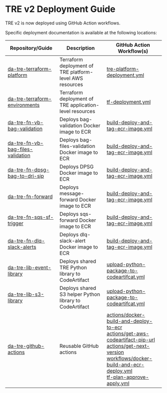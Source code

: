 # TRE v2 Deployment Guide

TRE v2 is now deployed using GitHub Action workflows.

Specific deployment documentation is available at the following locations:

| Repository/Guide                                                                                           | Description | GitHub Action Workflow(s)                                                                                                                                                                                                                                                                                                                                                                                                                                                                                                                                                                                                                                                                                                          |
|------------------------------------------------------------------------------------------------------------| ----------- |------------------------------------------------------------------------------------------------------------------------------------------------------------------------------------------------------------------------------------------------------------------------------------------------------------------------------------------------------------------------------------------------------------------------------------------------------------------------------------------------------------------------------------------------------------------------------------------------------------------------------------------------------------------------------------------------------------------------------------|
| [da-tre-terraform-platform](https://github.com/nationalarchives/da-tre-terraform-platform)                 | Terraform deployment of TRE platform-level AWS resources | [tre-platform-deployment.yml](https://github.com/nationalarchives/da-tre-terraform-platform/blob/main/.github/workflows/tre-platform-deployment.yml)                                                                                                                                                                                                                                                                                                                                                                                                                                                                                                                                                                               |
| [da-tre-terraform-environments](https://github.com/nationalarchives/da-tre-terraform-environments)         | Terraform deployment of TRE application-level resources | [tf-deployment.yml](https://github.com/nationalarchives/da-tre-terraform-environments/blob/main/.github/workflows/tf-deployment.yml)                                                                                                                                                                                                                                                                                                                                                                                                                                                                                                                                                                                               |
| [da-tre-fn-vb-bag-validation](https://github.com/nationalarchives/da-tre-fn-vb-bag-validation)             | Deploys bag-validation Docker image to ECR | [build-deploy-and-tag-ecr-image.yml](https://github.com/nationalarchives/da-tre-fn-vb-bag-validation/blob/main/.github/workflows/build-deploy-and-tag-ecr-image.yml)                                                                                                                                                                                                                                                                                                                                                                                                                                                                                                                                                               |
| [da-tre-fn-vb-bag-files-validation](https://github.com/nationalarchives/da-tre-fn-vb-bag-files-validation) | Deploys bag-files-validation Docker image to ECR | [build-deploy-and-tag-ecr-image.yml](https://github.com/nationalarchives/da-tre-fn-vb-bag-files-validation/blob/main/.github/workflows/build-deploy-and-tag-ecr-image.yml)                                                                                                                                                                                                                                                                                                                                                                                                                                                                                                                                                         |
| [da-tre-fn-dpsg-bag-to-dri-sip](https://github.com/nationalarchives/da-tre-fn-dpsg-bag-to-dri-sip)         | Deploys DPSG Docker image to ECR | [build-deploy-and-tag-ecr-image.yml](https://github.com/nationalarchives/da-tre-fn-dpsg-bag-to-dri-sip/blob/main/.github/workflows/build-deploy-and-tag-ecr-image.yml)                                                                                                                                                                                                                                                                                                                                                                                                                                                                                                                                                             |
| [da-tre-fn-forward](https://github.com/nationalarchives/da-tre-fn-forward)                                 | Deploys message-forward Docker image to ECR | [build-deploy-and-tag-ecr-image.yml](https://github.com/nationalarchives/da-tre-fn-forward/blob/main/.github/workflows/build-deploy-and-tag-ecr-image.yml)                                                                                                                                                                                                                                                                                                                                                                                                                                                                                                                                                                         |
| [da-tre-fn-sqs-sf-trigger](https://github.com/nationalarchives/da-tre-fn-sqs-sf-trigger)                   | Deploys sqs-forward Docker image to ECR | [build-deploy-and-tag-ecr-image.yml](https://github.com/nationalarchives/da-tre-fn-sqs-sf-trigger/blob/main/.github/workflows/build-deploy-and-tag-ecr-image.yml)                                                                                                                                                                                                                                                                                                                                                                                                                                                                                                                                                                  |
| [da-tre-fn-dlq-slack-alerts](https://github.com/nationalarchives/da-tre-fn-dlq-slack-alerts)               | Deploys dlq-slack-alert Docker image to ECR | [build-deploy-and-tag-ecr-image.yml](https://github.com/nationalarchives/da-tre-fn-dlq-slack-alerts/blob/main/.github/workflows/build-deploy-and-tag-ecr-image.yml)                                                                                                                                                                                                                                                                                                                                                                                                                                                                                                                                                                |
| [da-tre-lib-event-library](https://github.com/nationalarchives/da-tre-lib-event-library)                   | Deploys shared TRE Python library to CodeArtifact | [upload-python-package-to-codeartifcat.yml](https://github.com/nationalarchives/da-tre-lib-event-library/blob/main/.github/workflows/upload-python-package-to-codeartifcat.yml)                                                                                                                                                                                                                                                                                                                                                                                                                                                                                                                                                    |
| [da-tre-lib-s3-library](https://github.com/nationalarchives/da-tre-lib-s3-library)                         | Deploys shared S3 helper Python library to CodeArtifact | [upload-python-package-to-codeartifcat.yml](https://github.com/nationalarchives/da-tre-lib-s3-library/blob/main/.github/workflows/upload-python-package-to-codeartifcat.yml)                                                                                                                                                                                                                                                                                                                                                                                                                                                                                                                                                       |
| [da-tre-github-actions](https://github.com/nationalarchives/da-tre-github-actions)                         | Reusable GitHub actions| [actions/docker-build-and-deploy-to-ecr](https://github.com/nationalarchives/da-tre-github-actions/tree/main/.github)<br>[actions/get-aws-codeartifact-pip-url](https://github.com/nationalarchives/da-tre-github-actions/tree/main/.github/actions/get-aws-codeartifact-pip-url)<br>[actions/get-next-version](https://github.com/nationalarchives/tre-github-actions/tree/main/.github/actions/get-next-version)<br>[workflows/docker-build-and-ecr-deploy.yml](https://github.com/nationalarchives/tre-github-actions/blob/main/.github/workflows/docker-build-and-ecr-deploy.yml)<br>[tf-plan-approve-apply.yml](https://github.com/nationalarchives/tre-github-actions/blob/main/.github/workflows/tf-plan-approve-apply.yml) |
